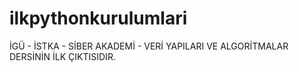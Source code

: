 # ilkpythonkurulumlari
İGÜ - İSTKA - SİBER AKADEMİ - VERİ YAPILARI VE ALGORİTMALAR DERSİNİN İLK ÇIKTISIDIR.
